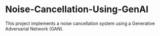 # Noise-Cancellation-Using-GenAI
This project implements a noise cancellation system using a Generative Adversarial Network (GAN).

